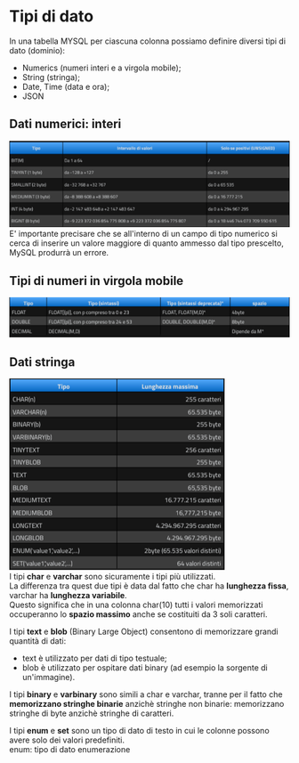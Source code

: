 # Tipi di dato
In una tabella MYSQL per ciascuna colonna possiamo definire diversi tipi di dato (dominio):
* Numerics (numeri interi e a virgola mobile);
* String (stringa);
* Date, Time (data e ora);
* JSON
  
## Dati numerici: interi
![alt text](./img/image-18.png)  
E' importante precisare che se all'interno di un campo di tipo numerico si cerca di inserire un valore maggiore di quanto ammesso dal tipo prescelto, MySQL produrrà un errore.  
  
## Tipi di numeri in virgola mobile 
![alt text](./img/image-19.png)  
  
## Dati stringa
![alt text](./img/image-20.png)  
I tipi **char** e **varchar** sono sicuramente i tipi più utilizzati.  
La differenza tra quest due tipi è data dal fatto che char ha **lunghezza fissa**, varchar ha **lunghezza variabile**.  
Questo significa che in una colonna char(10) tutti i valori memorizzati occuperanno lo **spazio massimo** anche se costituiti da 3 soli caratteri.  
  
I tipi **text** e **blob** (Binary Large Object) consentono di memorizzare grandi quantità di dati:
* text è utilizzato per dati di tipo testuale;
* blob è utilizzato per ospitare dati binary (ad esempio la sorgente di un'immagine).  
  
I tipi **binary** e **varbinary** sono simili a char e varchar, tranne per il fatto che **memorizzano stringhe binarie** anzichè stringhe non binarie: memorizzano stringhe di byte anzichè stringhe di caratteri.  
  
I tipi **enum** e **set** sono un tipo di dato di testo in cui le colonne possono avere solo dei valori predefiniti.  
enum: tipo di dato enumerazione